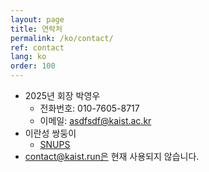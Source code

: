```yaml
---
layout: page
title: 연락처
permalink: /ko/contact/
ref: contact
lang: ko
order: 100
---
```


- 2025년 회장 박영우
  - 전화번호: 010-7605-8717
  - 이메일: [asdfsdf@kaist.ac.kr](mailto:asdfsdf@kaist.ac.kr)
- 이란성 쌍둥이
  - [SNUPS](https://snups.org)
- contact@kaist.run은 현재 사용되지 않습니다.
